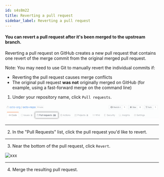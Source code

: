 ```yaml
---
id: s4s8m22
title: Reverting a pull request
sidebar_label: Reverting a pull request
---
```


<!-- Reverting a pull request -->

#### You can revert a pull request after it's been merged to the upstream branch.

Reverting a pull request on GitHub creates a new pull request that contains one revert of the merge commit from the original merged pull request.

Note: You may need to use Git to manually revert the individual commits if:

- Reverting the pull request causes merge conflicts
- The original pull request **was not** originally merged on GitHub (for example, using a fast-forward merge on the command line)


1. Under your repository name, click  `Pull requests`.

<!-- [IMG]
repo-tabs-pull-requests (1) -->

![xxx](https://raw.githubusercontent.com/ChickenKyiv/awesome-git-article/master/img/PR/repo-tabs-pull-requests.png)

---


2. In the "Pull Requests" list, click the pull request you'd like to revert.

---


3. Near the bottom of the pull request, click `Revert`.

<!-- [IMG]
repo-tabs-pull-requests (1) -->

![xxx](https://raw.githubusercontent.com/ChickenKyiv/awesome-git-article/master/img/PR/revert-pull-request-link.png.png)

---


4. Merge the resulting pull request.



<!-- https://help.github.com/en/articles/reverting-a-pull-request -->
